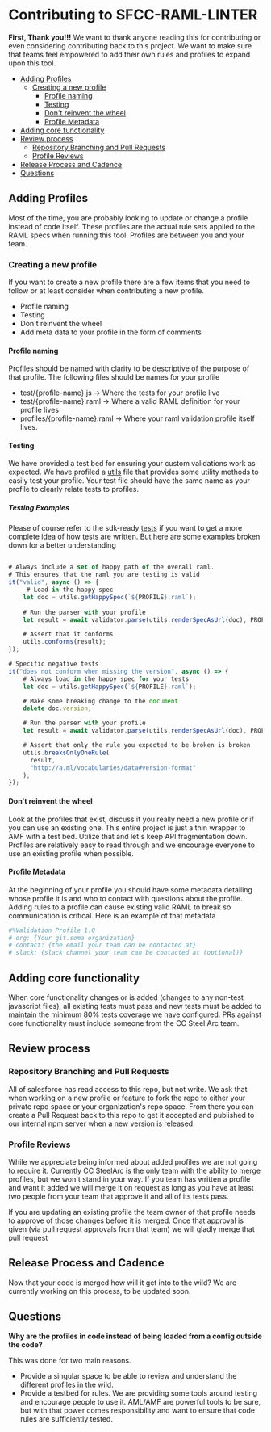 
# Contributing to SFCC-RAML-LINTER  <!-- omit in toc -->

**First, Thank you!!!**  We want to thank anyone reading this for contributing or even considering contributing back to this project.  We want to make sure that teams feel empowered to add their own rules and profiles to expand upon this tool.

- [Adding Profiles](#adding-profiles)
  - [Creating a new profile](#creating-a-new-profile)
    - [Profile naming](#profile-naming)
    - [Testing](#testing)
    - [Don't reinvent the wheel](#dont-reinvent-the-wheel)
    - [Profile Metadata](#profile-metadata)
- [Adding core functionality](#adding-core-functionality)
- [Review process](#review-process)
  - [Repository Branching and Pull Requests](#repository-branching-and-pull-requests)
  - [Profile Reviews](#profile-reviews)
- [Release Process and Cadence](#release-process-and-cadence)
- [Questions](#questions)


## Adding Profiles

Most of the time, you are probably looking to update or change a profile instead of code itself.  These profiles are the actual rule sets applied to the RAML specs when running this tool.  Profiles are between you and your team.  

### Creating a new profile

If you want to create a new profile there are a few items that you need to follow or at least consider when contributing a new profile.

  - Profile naming 
  - Testing 
  - Don't reinvent the wheel
  - Add meta data to your profile in the form of comments

#### Profile naming

Profiles should be named with clarity to be descriptive of the purpose of that profile. The following files should be names for your profile

- test/{profile-name}.js        -> Where the tests for your profile live
- test/{profile-name}.raml      -> Where a valid RAML definition for your profile lives
- profiles/{profile-name}.raml  -> Where your raml validation profile itself lives.

#### Testing 

We have provided a test bed for ensuring your custom validations work as expected.  We have profiled a [utils](../test/utils.js) file that provides some utility methods to easily test your profile.  Your test file should have the same name as your profile to clearly relate tests to profiles.

##### Testing Examples<!-- omit in toc -->

Please of course refer to the sdk-ready [tests](../test/sdk-ready.js) if you want to get a more complete idea of how tests are written.  But here are some examples broken down for a better understanding

```javascript

# Always include a set of happy path of the overall raml.  
# This ensures that the raml you are testing is valid
it("valid", async () => {
     # Load in the happy spec
    let doc = utils.getHappySpec(`${PROFILE}.raml`);
    
    # Run the parser with your profile
    let result = await validator.parse(utils.renderSpecAsUrl(doc), PROFILE);

    # Assert that it conforms
    utils.conforms(result);
});

# Specific negative tests
it("does not conform when missing the version", async () => {
    # Always load in the happy spec for your tests  
    let doc = utils.getHappySpec(`${PROFILE}.raml`);

    # Make some breaking change to the document
    delete doc.version;

    # Run the parser with your profile
    let result = await validator.parse(utils.renderSpecAsUrl(doc), PROFILE);

    # Assert that only the rule you expected to be broken is broken
    utils.breaksOnlyOneRule(
      result,
      "http://a.ml/vocabularies/data#version-format"
    );
});
```

#### Don't reinvent the wheel

Look at the profiles that exist, discuss if you really need a new profile or if you can use an existing one.  This entire project is just a thin wrapper to AMF with a test bed.  Utilize that and let's keep API fragmentation down.  Profiles are relatively easy to read through and we encourage everyone to use an existing profile when possible.

#### Profile Metadata

At the beginning of your profile you should have some metadata detailing whose profile it is and who to contact with questions about the profile.  Adding rules to a profile can cause existing valid RAML to break so communication is critical.  Here is an example of that metadata

```yaml
#%Validation Profile 1.0
# org: {Your git.soma organization}
# contact: {the email your team can be contacted at}
# slack: {slack channel your team can be contacted at (optional)}
```

## Adding core functionality

When core functionality changes or is added (changes to any non-test javascript files), all existing tests must pass and new tests must be added to maintain the minimum 80% tests coverage we have configured.  PRs against core functionality must include someone from the CC Steel Arc team.

## Review process

### Repository Branching and Pull Requests

All of salesforce has read access to this repo, but not write.  We ask that when working on a new profile or feature to fork the repo to either your private repo space or your organization's repo space.  From there you can create a Pull Request back to this repo to get it accepted and published to our internal npm server when a new version is released.

### Profile Reviews

While we appreciate being informed about added profiles we are not going to require it.  Currently CC SteelArc is the only team with the ability to merge profiles, but we won't stand in your way.  If you team has written a profile and want it added we will merge it on request as long as you have at least two people from your team that approve it and all of its tests pass.

If you are updating an existing profile the team owner of that profile needs to approve of those changes before it is merged.  Once that approval is given (via pull request approvals from that team) we will gladly merge that pull request

## Release Process and Cadence

Now that your code is merged how will it get into to the wild? We are currently working on this process, to be updated soon.

## Questions

**Why are the profiles in code instead of being loaded from a config outside the code?**

This was done for two main reasons.
 - Provide a singular space to be able to review and understand the different profiles in the wild.
 - Provide a testbed for rules.  We are providing some tools around testing and encourage people to use it.  AML/AMF are powerful tools to be sure, but with that power comes responsibility and want to ensure that code rules are sufficiently tested.

